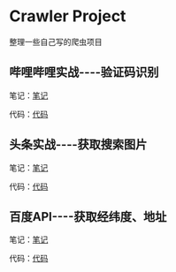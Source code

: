 # Crawler Project
整理一些自己写的爬虫项目



## 哔哩哔哩实战----验证码识别

笔记：[笔记](Note/哔哩哔哩实战.md)

代码：[代码](Code/bilibili.py)



## 头条实战----获取搜索图片

笔记：[笔记](Note/头条实战.md)

代码：[代码](Code/toutiao.py)



## 百度API----获取经纬度、地址

笔记：[笔记](Note/百度API实战.md)

代码：[代码](Code/baidu_api.py)